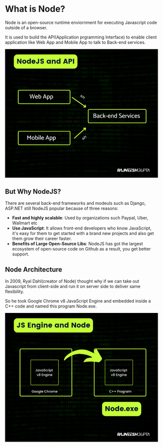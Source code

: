 # What is Node?

Node is an open-source runtime enviornment for executing Javascript code outside of a browser.

It is used to build the API(Application prgramming Interface) to enable client application like Web App and Mobile App to talk to Back-end services.

![api](./Assets/api.png)

## But Why NodeJS?
There are several back-end frameworks and modeuls such as Django, ASP.NET still NodeJS popular because of three reasons:

<!-- UL -->
* **Fast and highly scalable**: Used by organizations such Paypal, Uber, Wallmart etc
*  **Use JavaScript**: It allows front-end developers who know JavaScript, it's easy for them to get started with a brand new projects and also get them grow their career faster.
*  **Benefits of Large Open-Source Libs**: NodeJS has got the largest ecosystem of open-source code on Github as a result, you get better support.

## Node Architecture

In 2009, Ryal Dahl(creator of Node) thought why if we can take out Javascript from client-side and run it on server side to deliver same flexibility.

So he took Google Chrome v8 JavaScript Engine and embedded inside a C++ code and named this program Node.exe. 

![jsengine](./Assets/jsengine.png)
